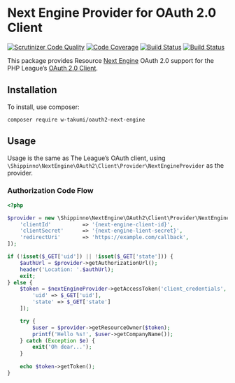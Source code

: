 # Next Engine Provider for OAuth 2.0 Client
[![Scrutinizer Code Quality](https://scrutinizer-ci.com/g/w-takumi/oauth2-next-engine/badges/quality-score.png?b=master)](https://scrutinizer-ci.com/g/w-takumi/oauth2-next-engine/?branch=master)
[![Code Coverage](https://scrutinizer-ci.com/g/w-takumi/oauth2-next-engine/badges/coverage.png?b=master)](https://scrutinizer-ci.com/g/w-takumi/oauth2-next-engine/?branch=master)
[![Build Status](https://scrutinizer-ci.com/g/w-takumi/oauth2-next-engine/badges/build.png?b=master)](https://scrutinizer-ci.com/g/w-takumi/oauth2-next-engine/build-status/master)
[![Build Status](https://travis-ci.org/w-takumi/oauth2-next-engine.svg?branch=master)](https://travis-ci.org/w-takumi/oauth2-next-engine)

This package provides Resource [Next Engine](http://next-engine.net/) OAuth 2.0 support for the PHP League’s [OAuth 2.0 Client](https://github.com/thephpleague/oauth2-client).

## Installation

To install, use composer:

```
composer require w-takumi/oauth2-next-engine
```

## Usage

Usage is the same as The League’s OAuth client, using `\Shippinno\NextEngine\OAuth2\Client\Provider\NextEngineProvider` as the provider.

### Authorization Code Flow

```php
<?php

$provider = new \Shippinno\NextEngine\OAuth2\Client\Provider\NextEngineProvider([
    'clientId'          => '{next-engine-client-id}',
    'clientSecret'      => '{next-engine-lient-secret}',
    'redirectUri'       => 'https://example.com/callback',
]);

if (!isset($_GET['uid']) || !isset($_GET['state'])) {
    $authUrl = $provider->getAuthorizationUrl();
    header('Location: '.$authUrl);
    exit;
} else {
    $token = $nextEngineProvider->getAccessToken('client_credentials', [
        'uid' => $_GET['uid'],
        'state' => $_GET['state']
    ]);

    try {
        $user = $provider->getResourceOwner($token);
        printf('Hello %s!', $user->getCompanyName());
    } catch (Exception $e) {
        exit('Oh dear...');
    }
    
    echo $token->getToken();
}

```

